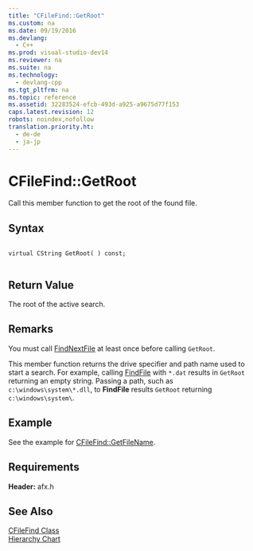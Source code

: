 ```yaml
---
title: "CFileFind::GetRoot"
ms.custom: na
ms.date: 09/19/2016
ms.devlang: 
  - C++
ms.prod: visual-studio-dev14
ms.reviewer: na
ms.suite: na
ms.technology: 
  - devlang-cpp
ms.tgt_pltfrm: na
ms.topic: reference
ms.assetid: 32283524-efcb-493d-a925-a9675d77f153
caps.latest.revision: 12
robots: noindex,nofollow
translation.priority.ht: 
  - de-de
  - ja-jp
---
```

# CFileFind::GetRoot
Call this member function to get the root of the found file.  
  
## Syntax  
  
```  
  
virtual CString GetRoot( ) const;  
  
```  
  
## Return Value  
 The root of the active search.  
  
## Remarks  
 You must call [FindNextFile](../vs140/CFileFind--FindNextFile.md) at least once before calling `GetRoot`.  
  
 This member function returns the drive specifier and path name used to start a search. For example, calling [FindFile](../vs140/CFileFind--FindFile.md) with `*.dat` results in `GetRoot` returning an empty string. Passing a path, such as `c:\windows\system\*.dll`, to **FindFile** results `GetRoot` returning `c:\windows\system\`.  
  
## Example  
 See the example for [CFileFind::GetFileName](../vs140/CFileFind--GetFileName.md).  
  
## Requirements  
 **Header:** afx.h  
  
## See Also  
 [CFileFind Class](../vs140/CFileFind-Class.md)   
 [Hierarchy Chart](../vs140/Hierarchy-Chart.md)
